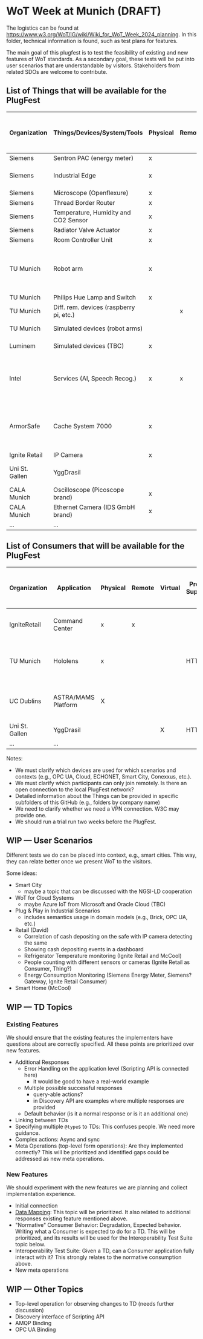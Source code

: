 # WoT Week at Munich (DRAFT)

The logistics can be found at https://www.w3.org/WoT/IG/wiki/Wiki_for_WoT_Week_2024_planning.
In this folder, technical information is found, such as test plans for features.

The main goal of this plugfest is to test the feasibility of existing and new features of WoT standards.
As a secondary goal, these tests will be put into user scenarios that are understandable by visitors.
Stakeholders from related SDOs are welcome to contribute.

## List of Things that will be available for the PlugFest

| Organization | Things/Devices/System/Tools                   | Physical | Remote | Virtual | Protocol Supported | Infrastructure requirements, e.g., open ports, power sockets, Wifi | Comments                                            |Contact|
|--------------|-----------------------------------------------|----------|--------|---------|--------------------|--------------------------------------------------------------------|-----------------------------------------------------|-------|
| Siemens      | Sentron PAC (energy meter)                    |  x       |        |         | Modbus             | LAN                                                                |                                                     |   tbc |
| Siemens      | Industrial Edge                               |  x       |        |         | OPC UA, HTTP       | LAN, connection to the Internet                                    |                                                     |   tbc |
| Siemens      | Microscope (Openflexure)                      |  x       |        |         | HTTP               | LAN                                                                |                                                     | @egekorkan |
| Siemens      | Thread Border Router                          |  x       |        |         | KNX IoT            |                                                                    |                                                     | @mkovatsc |
| Siemens      | Temperature, Humidity and CO2 Sensor          |  x       |        |         | KNX IoT            |                                                                    |                                                     | @mkovatsc |
| Siemens      | Radiator Valve Actuator                       |  x       |        |         | KNX IoT            |                                                                    |                                                     | @mkovatsc |
| Siemens      | Room Controller Unit                          |  x       |        |         | KNX IoT            |                                                                    |                                                     | @mkovatsc |
| TU Munich    | Robot arm                                     |  x       |        |         | HTTP               | 2m high, 4m width; LAN/Wifi (no Internet); should be protected     |                                                     |   @FadySalama |
| TU Munich    | Philips Hue Lamp and Switch                   |  x       |        |         | HTTP               | LAN                                                                |                                                     |   @FadySalama |
| TU Munich    | Diff. rem. devices (raspberry pi, etc.)       |          | x      |         | HTTPS              | Internet                                                           |                                                     |   @FadySalama |
| TU Munich    | Simulated devices (robot arms)                |          |        | x       | HTTP but flexible  | LAN/Wifi                                                           |                                                     |   @FadySalama |
| Luminem      | Simulated devices (TBC)                       |  x       |        | x       | HTTP               | Laptop to run them locally                                         |                                                     |   @lu-zero |
| Intel        | Services (AI, Speech Recog.)                  |  x       | x      | x       | HTTP(s)            |                                                                    | Some services can be run locally by someone else    |   @mmccool |
| ArmorSafe    | Cache System 7000                             |  x       |        |         | HTTP               |                                                                    | Each time someone deposits cash, it emits an event  |   Michael Robins and Denis Ioan |
| Ignite Retail| IP Camera                                     |  x       |        |         |                    |                                                                    |                                                     |   Josh Thomas |
| Uni St. Gallen |  YggDrasil                                  |          |        | x       | HTTP               | LAN                                                                | Working on participant's laptop                     | https://github.com/jeremylemee |
| CALA Munich  | Oscilloscope (Picoscope brand)                |  x       |        |         |                    | LAN                                                                |                                                     |   @VigneshVSV |
| CALA Munich  | Ethernet Camera (IDS GmbH brand)              |  x       |        |         |                    | LAN                                                                |                                                     |   @VigneshVSV |
| ...          |     ...                                       |          |        |         |                    | ...                                                                |  ...                                                |   tbc |

## List of Consumers that will be available for the PlugFest

| Organization | Application                                   | Physical | Remote | Virtual | Protocol Supported | Infrastructure requirements, e.g., open ports, power sockets, Wifi | Comments                                            |Contact|
|--------------|-----------------------------------------------|----------|--------|---------|--------------------|-------------------------------------------------------------------|-----------------------------------------------------|-------|
| IgniteRetail | Command Center                                | x        | x      |         |                    |                                                                    | Can be deployed locally or cloud                    | Josh Thomas |
| TU Munich    | Hololens                                      |  x       |        |         | HTTP               | Wifi                                                               | no sec should be used; QR code to TD is needed      |   tbc |
| UC Dublins   | ASTRA/MAMS Platform                           |  X       |        |         |                    |                                                                    |  Multi agent system platform (only software)        | https://github.com/RemCollier |
| Uni St. Gallen |  YggDrasil                                  |          |        |  X      | HTTP               | ...                                                                |  ...                                                | https://github.com/jeremylemee |
| ...          |     ...                                       |          |        |         |                    | ...                                                                |  ...                                                |   tbc |

Notes: 

* We must clarify which devices are used for which scenarios and contexts (e.g., OPC UA, Cloud, ECHONET, Smart City, Conexxus, etc.).
* We must clarify which participants can only join remotely. Is there an open connection to the local PlugFest network?
* Detailed information about the Things can be provided in specific subfolders of this GitHub (e.g., folders by company name)
* We need to clarify whether we need a VPN connection. W3C may provide one.
* We should run a trial run two weeks before the PlugFest.

## WIP — User Scenarios

Different tests we do can be placed into context, e.g., smart cities. 
This way, they can relate better once we present WoT to the visitors.

Some ideas:

* Smart City
  * maybe a topic that can be discussed with the NGSI-LD cooperation
* WoT for Cloud Systems
  * maybe Azure IoT from Microsoft and Oracle Cloud (TBC)
* Plug & Play in Industrial Scenarios
  * includes semantics usage in domain models (e.g., Brick, OPC UA, etc.)   
* Retail (David)
  * Correlation of cash depositing on the safe with IP camera detecting the same
  * Showing cash depositing events in a dashboard
  * Refrigerator Temperature monitoring (Ignite Retail and McCool)
  * People counting with different sensors or cameras (Ignite Retail as Consumer, Thing?)
  * Energy Consumption Monitoring (Siemens Energy Meter, Siemens? Gateway, Ignite Retail Consumer)
* Smart Home (McCool)

## WIP — TD Topics

### Existing Features

We should ensure that the existing features the implementers have questions about are correctly specified. All these points are prioritized over new features.

* Additional Responses
  * Error Handling on the application level (Scripting API is connected here)
    * it would be good to have a real-world example  
  * Multiple possible successful responses
    * query-able actions?
    * in Discovery API are examples where multiple responses are provided 
  * Default behavior (is it a normal response or is it an additional one)
* Linking between TDs
* Specifying multiple `@type`s to TDs: This confuses people. We need more guidance.
* Complex actions: Async and sync
* Meta Operations (top-level form operations): Are they implemented correctly? This will be prioritized and identified gaps could be addressed as new meta operations.

### New Features

We should experiment with the new features we are planning and collect implementation experience.
  
* Initial connection
* [Data Mapping](https://github.com/w3c/wot/blob/main/planning/ThingDescription/td-next-work-items/usability-and-design.md#data-schema-mapping): This topic will be prioritized. It also related to additional responses existing feature mentioned above.
* "Normative" Consumer Behavior: Degradation, Expected behavior. Writing what a Consumer is expected to do for a TD. This will be prioritized, and its results will be used for the Interoperability Test Suite topic below.
* Interoperability Test Suite: Given a TD, can a Consumer application fully interact with it? This strongly relates to the normative consumption above.
* New meta operations

## WIP — Other Topics

* Top-level operation for observing changes to TD (needs further discussion)
* Discovery interface of Scripting API
* AMQP Binding
* OPC UA Binding 
